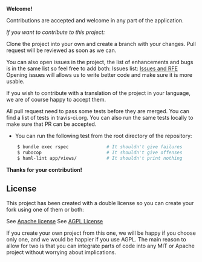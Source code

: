 **Welcome!**

Contributions are accepted and welcome in any part of the application.

*If you want to contribute to this project:*

Clone the project into your own and create a branch with your changes. Pull request will be reviewed as soon as we can.

You can also open issues in the project, the list of enhancements and bugs is in the same list so feel free to add both:
Issues list: [Issues and RFE](https://github.com/propedeutica/shift-reservation/issues)
Opening issues will allows us to write better code and make sure it is more usable.

If you wish to contribute with a translation of the project in your language, we are of course happy to accept them.

All pull request need to pass some tests before they are merged. You can find a list of tests in travis-ci.org.
You can also run the same tests locally to make sure that PR can be accepted.

- You can run the following test from the root directory of the repository:
```bash
    $ bundle exec rspec              # It shouldn't give failures
    $ rubocop                        # It shouldn't give offenses
    $ haml-lint app/views/           # It shouldn't print nothing
```

**Thanks for your contribution!**

## License

This project has been created with a double license so you can create your fork using one of them or both:

See [Apache license](LICENSE.md)
See [AGPL License](LICENSE-AGPL.md)

If you create your own project from this one, we will be happy if you choose only one, and we would be happier if you use AGPL. The main reason to allow for two is that you can integrate parts of code into any MIT or Apache project without worrying about implications.
